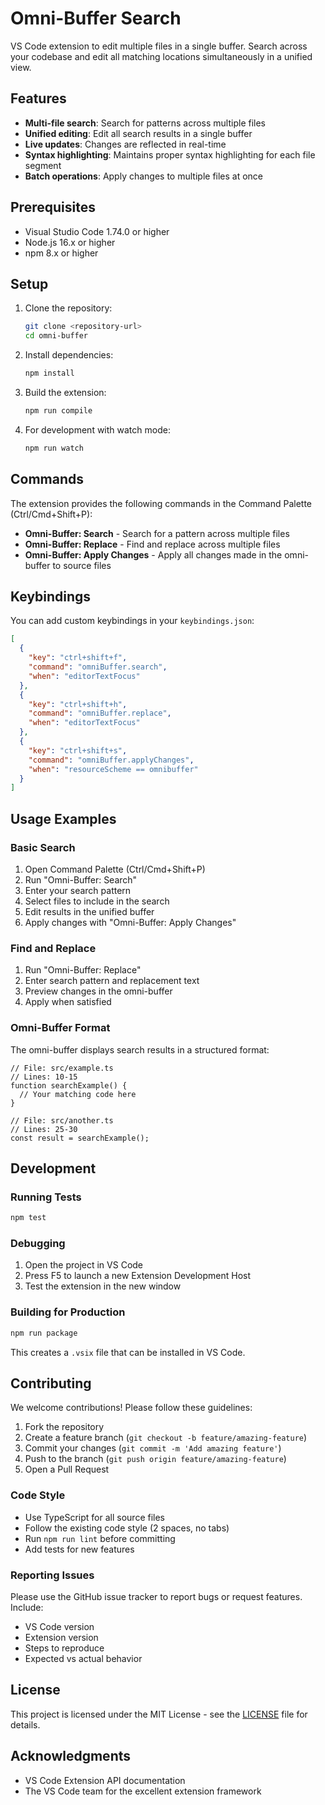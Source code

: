 # Omni-Buffer Search

VS Code extension to edit multiple files in a single buffer. Search across your codebase and edit all matching locations simultaneously in a unified view.

## Features

- **Multi-file search**: Search for patterns across multiple files
- **Unified editing**: Edit all search results in a single buffer
- **Live updates**: Changes are reflected in real-time
- **Syntax highlighting**: Maintains proper syntax highlighting for each file segment
- **Batch operations**: Apply changes to multiple files at once

## Prerequisites

- Visual Studio Code 1.74.0 or higher
- Node.js 16.x or higher
- npm 8.x or higher

## Setup

1. Clone the repository:
   ```bash
   git clone <repository-url>
   cd omni-buffer
   ```

2. Install dependencies:
   ```bash
   npm install
   ```

3. Build the extension:
   ```bash
   npm run compile
   ```

4. For development with watch mode:
   ```bash
   npm run watch
   ```

## Commands

The extension provides the following commands in the Command Palette (Ctrl/Cmd+Shift+P):

- **Omni-Buffer: Search** - Search for a pattern across multiple files
- **Omni-Buffer: Replace** - Find and replace across multiple files
- **Omni-Buffer: Apply Changes** - Apply all changes made in the omni-buffer to source files

## Keybindings

You can add custom keybindings in your `keybindings.json`:

```json
[
  {
    "key": "ctrl+shift+f",
    "command": "omniBuffer.search",
    "when": "editorTextFocus"
  },
  {
    "key": "ctrl+shift+h",
    "command": "omniBuffer.replace",
    "when": "editorTextFocus"
  },
  {
    "key": "ctrl+shift+s",
    "command": "omniBuffer.applyChanges",
    "when": "resourceScheme == omnibuffer"
  }
]
```

## Usage Examples

### Basic Search

1. Open Command Palette (Ctrl/Cmd+Shift+P)
2. Run "Omni-Buffer: Search"
3. Enter your search pattern
4. Select files to include in the search
5. Edit results in the unified buffer
6. Apply changes with "Omni-Buffer: Apply Changes"

### Find and Replace

1. Run "Omni-Buffer: Replace"
2. Enter search pattern and replacement text
3. Preview changes in the omni-buffer
4. Apply when satisfied

### Omni-Buffer Format

The omni-buffer displays search results in a structured format:

```
// File: src/example.ts
// Lines: 10-15
function searchExample() {
  // Your matching code here
}

// File: src/another.ts
// Lines: 25-30
const result = searchExample();
```

## Development

### Running Tests

```bash
npm test
```

### Debugging

1. Open the project in VS Code
2. Press F5 to launch a new Extension Development Host
3. Test the extension in the new window

### Building for Production

```bash
npm run package
```

This creates a `.vsix` file that can be installed in VS Code.

## Contributing

We welcome contributions! Please follow these guidelines:

1. Fork the repository
2. Create a feature branch (`git checkout -b feature/amazing-feature`)
3. Commit your changes (`git commit -m 'Add amazing feature'`)
4. Push to the branch (`git push origin feature/amazing-feature`)
5. Open a Pull Request

### Code Style

- Use TypeScript for all source files
- Follow the existing code style (2 spaces, no tabs)
- Run `npm run lint` before committing
- Add tests for new features

### Reporting Issues

Please use the GitHub issue tracker to report bugs or request features. Include:

- VS Code version
- Extension version
- Steps to reproduce
- Expected vs actual behavior

## License

This project is licensed under the MIT License - see the [LICENSE](../LICENSE) file for details.

## Acknowledgments

- VS Code Extension API documentation
- The VS Code team for the excellent extension framework